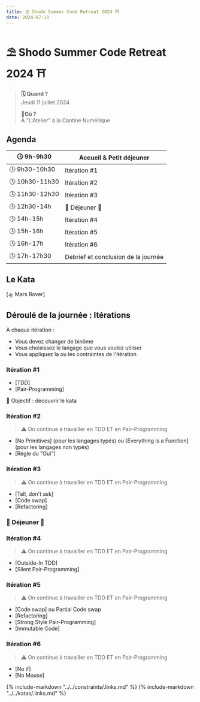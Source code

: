 ```yaml
---
title: ⛱️ Shodo Summer Code Retreat 2024 ⛩️
date: 2024-07-11
---
```


# ⛱️ Shodo Summer Code Retreat 2024 ⛩️

> **🗓️ Quand ?** <br> Jeudi 11 juillet 2024
>
> **📍Où ?** <br> A "L'Atelier" à la Cantine Numérique
<!-- more -->

## Agenda

| 🕓 9h-9h30     | Accueil & Petit déjeuner            |
|----------------|-------------------------------------|
| 🕓 9h30-10h30  | Itération \#1                       |
| 🕓 10h30-11h30 | Itération \#2                       |
| 🕓 11h30-12h30 | Itération \#3                       |
| 🕓 12h30-14h   | 🍕 Déjeuner 🍕                      |
| 🕓 14h-15h     | Itération \#4                       |
| 🕓 15h-16h     | Itération \#5                       |
| 🕓 16h-17h     | Itération \#6                       |
| 🕓 17h-17h30   | Debrief et conclusion de la journée |

## Le Kata

[🛸 Mars Rover]

## Déroulé de la journée : Itérations

À chaque itération :

- Vous devez changer de binôme
- Vous choisissez le langage que vous voulez utiliser
- Vous appliquez la ou les contraintes de l'itération

### Itération \#1

- [TDD]
- [Pair-Programming]

🎯 Objectif : découvrir le kata

### Itération \#2

> :warning: On continue à travailler en TDD ET en Pair-Programming

- [No Primitives] (pour les langages typés) ou [Everything is a Function] (pour les langages non typés)
- [Règle du "Oui"]

### Itération \#3

> :warning: On continue à travailler en TDD ET en Pair-Programming

- [Tell, don't ask]
- [Code swap]
- [Refactoring]

### 🍕 Déjeuner 🍕

### Itération \#4

> :warning: On continue à travailler en TDD ET en Pair-Programming

- [Outside-In TDD]
- [Silent Pair-Programming]

### Itération \#5

> :warning: On continue à travailler en TDD ET en Pair-Programming

- [Code swap] ou Partial Code swap
- [Refactoring]
- [Strong Style Pair-Programming]
- [Immutable Code]

### Itération \#6

> :warning: On continue à travailler en TDD ET en Pair-Programming

- [No if]
- [No Mouse]

{% include-markdown "../../constraints/.links.md" %}
{% include-markdown "../../katas/.links.md" %}